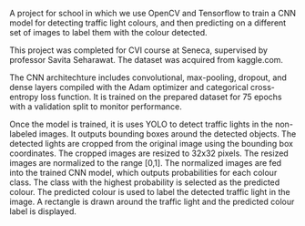 A project for school in which we use OpenCV and Tensorflow to train a CNN model for detecting traffic light colours, and then predicting on a different set of images to label them with the colour detected.

This project was completed for CVI course at Seneca, supervised by professor Savita Seharawat.
The dataset was acquired from kaggle.com.

The CNN architechture includes convolutional, max-pooling, dropout, and dense layers compiled with the Adam optimizer and categorical cross-entropy loss function. It is trained on the prepared dataset for 75 epochs with a validation split to monitor performance.

Once the model is trained, it is uses YOLO to detect traffic lights in the non-labeled images. It outputs bounding boxes around the detected objects. The detected lights are cropped from the original image using the bounding box coordinates. The cropped images are resized to 32x32 pixels. The resized images are normalized to the range [0,1]. The normalized images are fed into the trained CNN model, which outputs probabilities for each colour class. The class with the highest probability is selected as the predicted colour. The predicted colour is used to label the detected traffic light in the image. A rectangle is drawn around the traffic light and the predicted colour label is displayed.
